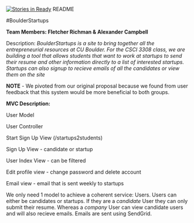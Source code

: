 [![Stories in Ready](https://badge.waffle.io/Zandrr/BoulderStart.png?label=ready&title=Ready)](https://waffle.io/Zandrr/BoulderStart)
README

#BoulderStartups

**Team Members: Fletcher Richman & Alexander Campbell**

Description: *BoulderStartups is a site to bring together all the entrepreneurial resources at CU Boulder. For the CSCI 3308 class, we are building a tool that allows students that want to work at startups to send their resume and other information directly to a list of interested startups. Startups can also signup to recieve emails of all the candidates or view them on the site*

**NOTE** - We pivoted from our original proposal because we found from user feedback that this system would be more beneficial to both groups. 

**MVC Description:**

User Model

User Controller

Start Sign Up View (/startups2students)

Sign Up View - candidate or startup

User Index View - can be filtered 

Edit profile view - change password and delete account

Email view - email that is sent weekly to startups

We only need 1 model to achieve a coherent service: Users.  Users can either be candidates or startups.  If they are a *candidate* User they can only submit their resume.  Whereas a *company* User can view candidate users and will also recieve emails. Emails are sent using SendGrid. 
